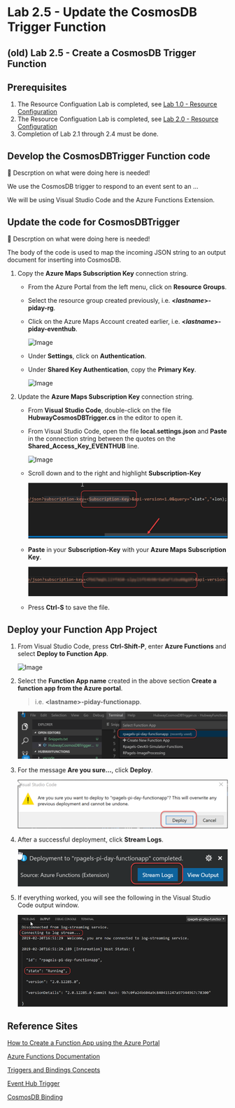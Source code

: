 # Lab 2.5 - Update the CosmosDB Trigger Function
## (old) Lab 2.5 - Create a CosmosDB Trigger Function


## Prerequisites
1. The Resource Configuation Lab is completed, see [Lab 1.0 - Resource Configuration](https://github.com/Azure/IoT-Pi-Day/tree/master/Lab%201%20-%20Getting%20started%20with%20the%20Sense%20HAT/Lab%201.0%20-%20Resource%20Configuration)
2. The Resource Configuation Lab is completed, see [Lab 2.0 - Resource Configuration](https://github.com/Azure/IoT-Pi-Day/tree/master/Lab%202%20-%20Working%20with%20Hubway%20Data/Lab%202.0%20-%20Resource%20Configuration)
3. Completion of Lab 2.1 through 2.4 must be done.

## Develop the CosmosDBTrigger Function code

🚨 Descrption on what were doing here is needed!

We use the CosmosDB trigger to respond to an event sent to an ...

We will be using Visual Studio Code and the Azure Functions Extension.

<!--
1. From **Visual Studio Code**, press **Ctrl-Shift-P**.
2. Enter **Azure Functions** and select **Create Function** from the list.

    ![Image](/images/lab-2.5-image1.png) 

3. Select the folder containting your function app, **HubwayFunctions**.

    ![Image](/images/lab-2.5-image2.png) 

4. Select a function Template and select **All**.

    ![Image](/images/lab-2.5-image3.png) 
    ![Image](/images/lab-2.5-image4.png) 

5. Select **CosmosDBTrigger**

    ![Image](/images/lab-2.5-image5.png) 

6. Change the name from CosmosDBTriggerCSharp to **HubwayCosmosDBTrigger**.

    ![Image](/images/lab-2.5-image6.png) 

7. Select the default namespace **Company.Function**.

    ![Image](/images/lab-2.5-image7.png)

8.  Select an App Setting for your Event Hub:
    - Select **+ New App Setting**.
    - Enter the key **Hubway_COSMOSDB** for your Event Hub key and press **Enter**
    
    ![Image](/images/lab-2.5-image8.png)

9.  Enter the name of the **CosmosDB Account** you created in **Lab 2.4**.
    > i.e. **<**LastName**>-pi-day-functionapp**.

    ![Image](/images/lab-2.5-image9.png)

11. Enter the **database name** you created in **Lab 2.4**.
    > i.e. **Hubway**.

    ![Image](/images/lab-2.5-image10.png)

10. Enter the **collection name** you created in **Lab 2.4**.
    > i.e. **Tripdata**.

    ![Image](/images/lab-2.5-image11.png)

-->

## Update the code for CosmosDBTrigger

🚨 Descrption on what were doing here is needed!

The body of the code is used to map the incoming JSON string to an output document for inserting into CosmosDB.

1. Copy the **Azure Maps Subscription Key** connection string.

    - From the Azure Portal from the left menu, click on **Resource Groups**.
    - Select the resource group created previously, i.e. **<*lastname*>-piday-rg**.
    - Click on the Azure Maps Account created earlier, i.e. **<*lastname*>-piday-eventhub**.

        ![Image](/images/lab-0-imagex.png)

    - Under **Settings**, click on **Authentication**.
    - Under **Shared Key Authentication**, copy the **Primary Key**.

        ![Image](/images/lab-2.5-imagex.png)

2. Update the **Azure Maps Subscription Key** connection string.

    - From **Visual Studio Code**, double-click on the file **HubwayCosmosDBTrigger.cs** in the editor to open it.

    - From Visual Studio Code, open the file **local.settings.json** and **Paste** in the connection string between the quotes on the **Shared_Access_Key_EVENTHUB** line.

        ![Image](/images/lab-2.3-imagex.png)

    - Scroll down and to the right and highlight **Subscription-Key**

        ![Image](/images/lab-2.5-image19.png)

    - **Paste** in your **Subscription-Key** with your **Azure Maps Subscription Key**.

        ![Image](/images/lab-2.5-image20.png) 

    - Press **Ctrl-S** to save the file.

## Deploy your Function App Project

1. From Visual Studio Code, press **Ctrl-Shift-P**, enter **Azure Functions** and select **Deploy to Function App**.

    ![Image](/images/lab-2.3-imagex.png) 
 
2. Select the **Function App name** created in the above section **Create a function app from the Azure portal**.
    > i.e. **<**lastname**>-piday-functionapp**.

    ![Image](/images/lab-2.5-image23.png) 

3. For the message **Are you sure...**, click **Deploy**.

    ![Image](/images/lab-2.5-image24.png)

4. After a successful deployment, click **Stream Logs**.

    ![Image](/images/lab-2.5-image25.png)

5. If everything worked, you will see the following in the Visual Studio Code output window.

    ![Image](/images/lab-2.5-image26.png)


## Reference Sites

[How to Create a Function App using the Azure Portal][Create-FunctionApp]

[Azure Functions Documentation][Functions-Documentation]

[Triggers and Bindings Concepts][Triggers-Bindings]

[Event Hub Trigger][EventHubTrigger]

[CosmosDB Binding][CosmosDB-Binding]

[Azure-Portal]: https://portal.azure.com/ 

[Create-FunctionApp]: https://docs.microsoft.com/en-us/azure/azure-functions/functions-create-function-app-portal

[Functions-Documentation]: https://docs.microsoft.com/en-us/azure/azure-functions/

[Triggers-Bindings]: 
https://docs.microsoft.com/en-us/azure/azure-functions/functions-triggers-bindings

[EventHubTrigger]: 
https://docs.microsoft.com/en-us/azure/azure-functions/functions-bindings-event-hubs

[CosmosDB-Binding]: 
https://docs.microsoft.com/en-us/azure/azure-functions/functions-bindings-cosmosdb-v2
